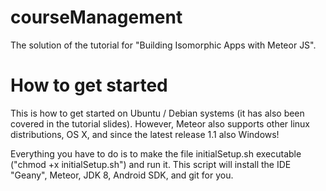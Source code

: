 # courseManagement
The solution of the tutorial for "Building Isomorphic Apps with Meteor JS".

# How to get started
This is how to get started on Ubuntu / Debian systems (it has also been covered in the tutorial slides).
However, Meteor also supports other linux distributions, OS X, and since the latest release 1.1 also Windows!

Everything you have to do is to make the file initialSetup.sh executable ("chmod +x initialSetup.sh") and run it.
This script will install the IDE "Geany", Meteor, JDK 8, Android SDK, and git for you.
